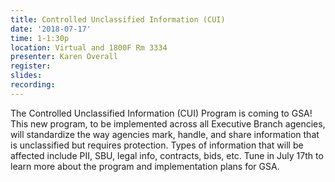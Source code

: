 ```yaml
---
title: Controlled Unclassified Information (CUI)
date: '2018-07-17'
time: 1-1:30p
location: Virtual and 1800F Rm 3334
presenter: Karen Overall
register:
slides:
recording:
---
```


The Controlled Unclassified Information (CUI) Program is coming to GSA! This new program, to be implemented across all Executive Branch agencies, will standardize the way agencies mark, handle, and share information that is unclassified but requires protection. Types of information that will be affected include PII, SBU, legal info, contracts, bids, etc. Tune in July 17th to learn more about the program and implementation plans for GSA.

